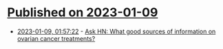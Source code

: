 # [Published on 2023-01-09](index.md)

* [2023-01-09, 01:57:22](https://news.ycombinator.com/item?id=34305805) - [Ask HN: What good sources of information on ovarian cancer treatments?](https://news.ycombinator.com/item?id=34305805)
